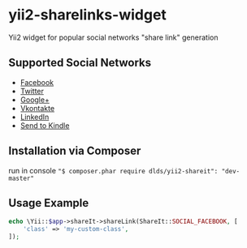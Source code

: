 yii2-sharelinks-widget
======================

Yii2 widget for popular social networks "share link" generation

## Supported Social Networks

* [Facebook](http://facebook.com)
* [Twitter](http://twitter.com)
* [Google+](http://plus.google.com)
* [Vkontakte](http://vk.com)
* [LinkedIn](http://linkedin.com)
* [Send to Kindle](http://fivefilters.org/kindle-it)

## Installation via Composer
run in console
`"$ composer.phar require dlds/yii2-shareit": "dev-master"`

## Usage Example

~~~php
echo \Yii::$app->shareIt->shareLink(ShareIt::SOCIAL_FACEBOOK, [
    'class' => 'my-custom-class',
]);
~~~